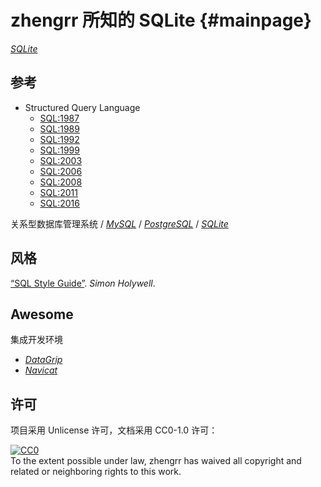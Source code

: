 # zhengrr 所知的 SQLite                                              {#mainpage}

[*SQLite*](https://sqlite.org/)

## 参考

*   Structured Query Language
    *   [SQL:1987](https://iso.org/standard/16661.html)
    *   [SQL:1989](https://iso.org/standard/16662.html)
    *   [SQL:1992](https://iso.org/standard/16663.html)
    *   [SQL:1999](https://iso.org/standard/26196.html)
    *   [SQL:2003](https://iso.org/standard/34132.html)
    *   [SQL:2006](https://iso.org/standard/38647.html)
    *   [SQL:2008](https://iso.org/standard/45498.html)
    *   [SQL:2011](https://iso.org/standard/53681.html)
    *   [SQL:2016](https://iso.org/standard/63555.html)

关系型数据库管理系统
/ [*MySQL*](https://mysql.com/)
/ [*PostgreSQL*](https://postgresql.org/)
/ [*SQLite*](https://sqlite.org/)

## 风格

[“SQL Style Guide”](https://www.sqlstyle.guide). *Simon Holywell*.

## Awesome

集成开发环境
*   [*DataGrip*](https://jetbrains.com/datagrip)
*   [*Navicat*](https://navicat.com/)

## 许可

项目采用 Unlicense 许可，文档采用 CC0-1.0 许可：

<p xmlns:dct="https://purl.org/dc/terms/">
  <a rel="license"
     href="https://creativecommons.org/publicdomain/zero/1.0/">
    <img src="https://licensebuttons.net/p/zero/1.0/88x31.png" style="border-style: none;" alt="CC0" />
  </a>
  <br />
  To the extent possible under law,
  <span resource="[_:publisher]" rel="dct:publisher">
    <span property="dct:title">zhengrr</span></span>
  has waived all copyright and related or neighboring rights to this work.
</p>
